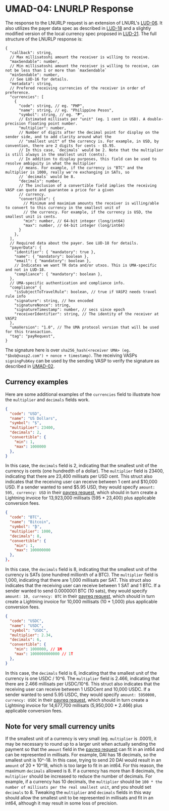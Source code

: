# UMAD-04: LNURLP Response

The response to the LNURLP request is an extension of LNURL's [LUD-06](https://github.com/lnurl/luds/blob/luds/06.md).
It also utilizes the payer data spec as described in [LUD-18](https://github.com/lnurl/luds/blob/luds/18.md) and a
slightly modified version of the local currency spec proposed in [LUD-21](https://github.com/lnurl/luds/pull/251).
The full structure of the LNURLP response is:

```raw
{
  "callback": string,
  // Max millisatoshi amount the receiver is willing to receive.
  "maxSendable": number,
  // Min millisatoshi amount the receiver is willing to receive, can not be less than 1 or more than `maxSendable`
  "minSendable": number,
  // See LUD-16 for details.
  "metadata": string,
  // Prefered receiving currencies of the receiver in order of preference.
  "currencies": [
    {
      "code": string, // eg. "PHP",
      "name": string, // eg. "Philippine Pesos",
      "symbol": string, // eg. "₱",
      // Estimated millisats per "unit" (eg. 1 cent in USD). A double-precision floating point number.
      "multiplier": number,
      // Number of digits after the decimal point for display on the sender side, and to add clarity around what the
      // "smallest unit" of the currency is. For example, in USD, by convention, there are 2 digits for cents - $5.95.
      // In this case, `decimals` would be 2. Note that the multiplier is still always in the smallest unit (cents).
      // In addition to display purposes, this field can be used to resolve ambiguity in what the multiplier
      // means. For example, if the currency is "BTC" and the multiplier is 1000, really we're exchanging in SATs, so
      // `decimals` would be 8.
      "decimals": number,
      // The inclusion of a convertible field implies the receiving VASP can quote and guarantee a price for a given
      // currency.
      "convertible": {
        // Minimum and maximium amounts the receiver is willing/able to convert to this currency in the smallest unit of
        // the currency. For example, if the currency is USD, the smallest unit is cents.
        "min": number, // 64-bit integer (long/int64)
        "max": number, // 64-bit integer (long/int64)
      }
    },
  ],
  // Required data about the payer. See LUD-18 for details.
  "payerData": {
    "identifier": { "mandatory": true },
    "name": { "mandatory": boolean },
    "email": { "mandatory": boolean },
    // Indicates we want TR data and/or utxos. This is UMA-specific and not in LUD-18. 
    "compliance": { "mandatory": boolean },
  },
  // UMA-specific authentication and compliance info.
  "compliance" {
    "isSubjectToTravelRule": boolean, // true if VASP2 needs travel rule info
    "signature": string, // hex encoded
    "signatureNonce": string,
    "signatureTimestamp": number, // secs since epoch
    "receiverIdentifier": string, // The identity of the receiver at VASP2
  },
  "umaVersion": "1.0", // The UMA protocol version that will be used for this transaction.
  "tag": "payRequest",
}
```

The signature here is over `sha256_hash(<receiver UMA> (eg. "$bob@vasp2.com") + nonce + timestamp)`.
The receiving VASPs `signingPubKey` can be used by the sending VASP to verify the signature as described in [UMAD-02](/umad-02-keys-and-authentication.md).

## Currency examples

Here are some additional examples of the `currencies` field to illustrate how the `multiplier` and `decimals` fields work.

```json
{
  "code": "USD",
  "name": "US Dollars",
  "symbol": "$",
  "multiplier": 23400,
  "decimals": 2,
  "convertible": {
    "min": 1,
    "max": 1000000
  },
}
```

In this case, the `decimals` field is 2, indicating that the smallest unit of the currency is cents (one hundredth of a dollar).
The `multiplier` field is 23400, indicating that there are 23,400 millisats per USD cent. This struct also indicates that
the receiving user can receive between 1 cent and $10,000 USD. If a sender wanted to send $5.95 USD, they would specify
`amount: 595, currency: USD` in their [payreq request](/umad-05-payreq-request.md), which should in turn create a Lightning
invoice for 13,923,000 millisats (595 * 23,400) plus applicable conversion fees.

```json
{
  "code": "BTC",
  "name": "Bitcoin",
  "symbol": "₿",
  "multiplier": 1000,
  "decimals": 8,
  "convertible": {
    "min": 1,
    "max": 100000000
  },
},
```

In this case, the `decimals` field is 8, indicating that the smallest unit of the currency is SATs (one hundred millionth
of a BTC). The `multiplier` field is 1,000, indicating that there are 1,000 millisats per SAT. This struct also indicates
that the receiving user can receive between 1 SAT and 1 BTC. If a sender wanted to send 0.0000001 BTC (10 sats), they would
specify `amount: 10, currency: BTC` in their [payreq request](/umad-05-payreq-request.md), which should in turn create a
Lightning invoice for 10,000 millisats (10 * 1,000) plus applicable conversion fees.

```json
{
  "code": "USDC",
  "name": "USDC",
  "symbol": "USDC",
  "multiplier": 2.34,
  "decimals": 6,
  "convertible": {
    "min": 1000000, // 1M
    "max": 1000000000000 // 1T
  },
}
```

In this case, the `decimals` field is 6, indicating that the smallest unit of the currency is one USDC / 10^6.
The `multiplier` field is 2.466, indicating that there are 2.466 millisats per USDC/10^6. This struct also indicates that
the receiving user can receive between 1 USDCent and 10,000 USDC. If a sender wanted to send 5.95 USDC, they would
specify `amount: 5950000, currency: USDC` in their [payreq request](/umad-05-payreq-request.md), which should in turn create
a Lightning invoice for 14,677,700 millisats (5,950,000 * 2.466) plus applicable conversion fees.

## Note for very small currency units

If the smallest unit of a currency is very small (eg. `multiplier` is .0001), it may be necessary to round up to a larger
unit when actually sending the payment so that the `amount` field in the [payreq request](/umad-05-payreq-request.md)
can fit in an int64 and can be represented in millisats. For example, DAI has 18 decimals, so the smallest unit is 10^-18.
In this case, trying to send 20 DAI would result in an `amount` of 20 * 10^18, which is too large to fit in an int64. For
this reason, the maximum `decimals` allowed is 8. If a currency has more than 8 decimals, the `multiplier` should be
increased to reduce the number of decimals. For example, if a currency has 10 decimals, the `multiplier` should be
`100 * the number of millisats per the real smallest unit`, and you should set `decimals` to 8. Tweaking the `multiplier`
and `decimals` fields in this way should allow the smallest unit to be represented in millisats and fit in an int64,
although it may result in some loss of precision.
